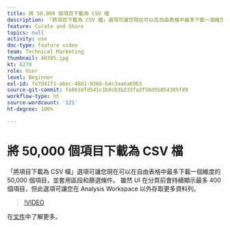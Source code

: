 ```yaml
---
title: 將 50,000 個項目下載為 CSV 檔
description: 「將項目下載為 CSV 檔」選項可讓您現在可以在自由表格中最多下載一個維度的 50,000 個項目，並套用區段和篩選條件。 雖然 UI 在分頁前會持續顯示最多 400 個項目，但此選項可讓您在 Analysis Workspace 以外存取更多資料列。
feature: Curate and Share
topics: null
activity: use
doc-type: feature video
team: Technical Marketing
thumbnail: 40385.jpg
kt: 6278
role: User
level: Beginner
exl-id: fe7d41f1-a6ec-4601-9266-b4c3aa6a6963
source-git-commit: fe861dfd541c1b9cb3b233fa3f56d55054305fd9
workflow-type: ht
source-wordcount: '121'
ht-degree: 100%

---
```


# 將 50,000 個項目下載為 CSV 檔

「將項目下載為 CSV 檔」選項可讓您現在可以在自由表格中最多下載一個維度的 50,000 個項目，並套用區段和篩選條件。 雖然 UI 在分頁前會持續顯示最多 400 個項目，但此選項可讓您在 Analysis Workspace 以外存取更多資料列。

>[!VIDEO](https://video.tv.adobe.com/v/40385/?quality=12&learn=on)

在[文件](https://experienceleague.adobe.com/docs/analytics/analyze/analysis-workspace/curate-share/download-send.html?lang=zh-Hant)中了解更多。
